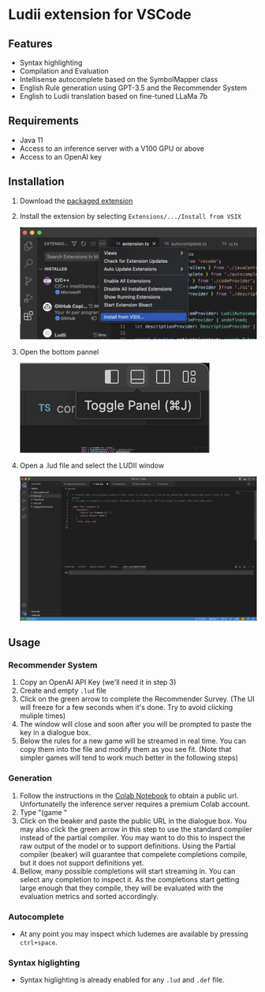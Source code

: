 # Ludii extension for VSCode

## Features

 * Syntax highlighting 
 * Compilation and Evaluation
 * Intellisense autocomplete based on the SymbolMapper class
 * English Rule generation using GPT-3.5 and the Recommender System
 * English to Ludii translation based on fine-tuned LLaMa 7b

## Requirements

* Java 11
* Access to an inference server with a V100 GPU or above
* Access to an OpenAI key

## Installation
 1. Download the [packaged extension](https://drive.google.com/file/d/1l_D2bjYn0Eqw3eaYgnJOyqlXLIfpsRS3/view?usp=sharing)
 2. Install the extension by selecting `Extensions/.../Install from VSIX`
   
    ![Intallation example](readme_media/install-vsix.png)
 5. Open the bottom pannel
    
    ![Example of opening the pannel](readme_media/toggle-pannel.png)
 6. Open a .lud file and select the LUDII window
   
    ![Example of ready editor](readme_media/editor.png)

## Usage
### Recommender System
 1. Copy an OpenAI API Key (we'll need it in step 3)
 2. Create and empty `.lud` file
 3. Click on the green arrow to complete the Recommender Survey. (The UI will freeze for a few seconds when it's done. Try to avoid clicking muliple times)
 4. The window will close and soon after you will be prompted to paste the key in a dialogue box.
 5. Below the rules for a new game will be streamed in real time. You can copy them into the file and modify them as you see fit. (Note that simpler games will tend to work much better in the following steps)

### Generation
 1. Follow the instructions in the [Colab Notebook](https://colab.research.google.com/drive/1HDbWCuMYz_6vZR5-mrAQs0NGNPMUzxtC?usp=sharing) to obtain a public url. Unfortunatelly the inference server requires a premium Colab account.
 2. Type "(game "
 3. Click on the beaker and paste the public URL in the dialogue box. You may also click the green arrow in this step to use the standard compiler instead of the partial compiler. You may want to do this to inspect the raw output of the model or to support definitions. Using the Partial compiler (beaker) will guarantee that compelete completions compile, but it does not support definitions yet.
 4. Bellow, many possible completions will start streaming in. You can select any completion to inspect it. As the completions start getting large enough that they compile, they will be evaluated with the evaluation metrics and sorted accordingly.

### Autocomplete 
 * At any point you may inspect which ludemes are available by pressing `ctrl+space`.

### Syntax higlighting
 * Syntax higlighting is already enabled for any `.lud` and `.def` file.
